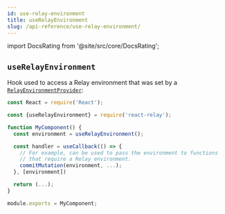 ```yaml
---
id: use-relay-environment
title: useRelayEnvironment
slug: /api-reference/use-relay-environment/
---
```


import DocsRating from '@site/src/core/DocsRating';

## `useRelayEnvironment`

Hook used to access a Relay environment that was set by a [`RelayEnvironmentProvider`](../relay-environment-provider):

```js
const React = require('React');

const {useRelayEnvironment} = require('react-relay');

function MyComponent() {
  const environment = useRelayEnvironment();

  const handler = useCallback(() => {
    // For example, can be used to pass the environment to functions
    // that require a Relay environment.
    commitMutation(environment, ...);
  }, [environment])

  return (...);
}

module.exports = MyComponent;
```

<DocsRating />
